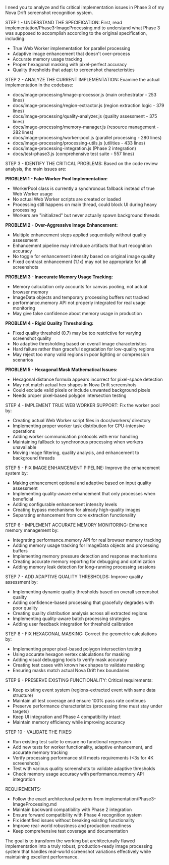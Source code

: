 I need you to analyze and fix critical implementation issues in Phase 3 of my Nova Drift screenshot recognition system.

STEP 1 - UNDERSTAND THE SPECIFICATION:
First, read implementation/Phase3-ImageProcessing.md to understand what Phase 3 was supposed to accomplish according to the original specification, including:
- True Web Worker implementation for parallel processing
- Adaptive image enhancement that doesn't over-process
- Accurate memory usage tracking
- Proper hexagonal masking with pixel-perfect accuracy
- Quality thresholds that adapt to screenshot characteristics

STEP 2 - ANALYZE THE CURRENT IMPLEMENTATION:
Examine the actual implementation in the codebase:
- docs/image-processing/image-processor.js (main orchestrator - 253 lines)
- docs/image-processing/region-extractor.js (region extraction logic - 379 lines)
- docs/image-processing/quality-analyzer.js (quality assessment - 375 lines)
- docs/image-processing/memory-manager.js (resource management - 282 lines)
- docs/image-processing/worker-pool.js (parallel processing - 280 lines)
- docs/image-processing/processing-utils.js (utilities - 433 lines)
- docs/image-processing-integration.js (Phase 2 integration)
- docs/test-phase3.js (comprehensive test suite - 557 lines)

STEP 3 - IDENTIFY THE CRITICAL PROBLEMS:
Based on the code review analysis, the main issues are:

**PROBLEM 1 - Fake Worker Pool Implementation:**
- WorkerPool class is currently a synchronous fallback instead of true Web Worker usage
- No actual Web Worker scripts are created or loaded
- Processing still happens on main thread, could block UI during heavy processing
- Workers are "initialized" but never actually spawn background threads

**PROBLEM 2 - Over-Aggressive Image Enhancement:**
- Multiple enhancement steps applied sequentially without quality assessment
- Enhancement pipeline may introduce artifacts that hurt recognition accuracy
- No toggle for enhancement intensity based on original image quality
- Fixed contrast enhancement (1.1x) may not be appropriate for all screenshots

**PROBLEM 3 - Inaccurate Memory Usage Tracking:**
- Memory calculation only accounts for canvas pooling, not actual browser memory
- ImageData objects and temporary processing buffers not tracked
- performance.memory API not properly integrated for real usage monitoring
- May give false confidence about memory usage in production

**PROBLEM 4 - Rigid Quality Thresholding:**
- Fixed quality threshold (0.7) may be too restrictive for varying screenshot quality
- No adaptive thresholding based on overall image characteristics
- Hard failure rather than graceful degradation for low-quality regions
- May reject too many valid regions in poor lighting or compression scenarios

**PROBLEM 5 - Hexagonal Mask Mathematical Issues:**
- Hexagonal distance formula appears incorrect for pixel-space detection
- May not match actual hex shapes in Nova Drift screenshots
- Could exclude valid pixels or include unwanted background pixels
- Needs proper pixel-based polygon intersection testing

STEP 4 - IMPLEMENT TRUE WEB WORKER SUPPORT:
Fix the worker pool by:
- Creating actual Web Worker script files in docs/workers/ directory
- Implementing proper worker task distribution for CPU-intensive operations
- Adding worker communication protocols with error handling
- Maintaining fallback to synchronous processing when workers unavailable
- Moving image filtering, quality analysis, and enhancement to background threads

STEP 5 - FIX IMAGE ENHANCEMENT PIPELINE:
Improve the enhancement system by:
- Making enhancement optional and adaptive based on input quality assessment
- Implementing quality-aware enhancement that only processes when beneficial
- Adding configurable enhancement intensity levels
- Creating bypass mechanisms for already high-quality images
- Separating enhancement from core extraction functionality

STEP 6 - IMPLEMENT ACCURATE MEMORY MONITORING:
Enhance memory management by:
- Integrating performance.memory API for real browser memory tracking
- Adding memory usage tracking for ImageData objects and processing buffers
- Implementing memory pressure detection and response mechanisms
- Creating accurate memory reporting for debugging and optimization
- Adding memory leak detection for long-running processing sessions

STEP 7 - ADD ADAPTIVE QUALITY THRESHOLDS:
Improve quality assessment by:
- Implementing dynamic quality thresholds based on overall screenshot quality
- Adding confidence-based processing that gracefully degrades with poor quality
- Creating quality distribution analysis across all extracted regions
- Implementing quality-aware batch processing strategies
- Adding user feedback integration for threshold calibration

STEP 8 - FIX HEXAGONAL MASKING:
Correct the geometric calculations by:
- Implementing proper pixel-based polygon intersection testing
- Using accurate hexagon vertex calculations for masking
- Adding visual debugging tools to verify mask accuracy
- Creating test cases with known hex shapes to validate masking
- Ensuring masks match actual Nova Drift hex boundaries

STEP 9 - PRESERVE EXISTING FUNCTIONALITY:
Critical requirements:
- Keep existing event system (regions-extracted event with same data structure)
- Maintain all test coverage and ensure 100% pass rate continues
- Preserve performance characteristics (processing time must stay under targets)
- Keep UI integration and Phase 4 compatibility intact
- Maintain memory efficiency while improving accuracy

STEP 10 - VALIDATE THE FIXES:
- Run existing test suite to ensure no functional regression
- Add new tests for worker functionality, adaptive enhancement, and accurate memory tracking
- Verify processing performance still meets requirements (<3s for 4K screenshots)
- Test with various quality screenshots to validate adaptive thresholds
- Check memory usage accuracy with performance.memory API integration

REQUIREMENTS:
- Follow the exact architectural patterns from implementation/Phase3-ImageProcessing.md
- Maintain backward compatibility with Phase 2 integration
- Ensure forward compatibility with Phase 4 recognition system
- Fix identified issues without breaking existing functionality
- Improve real-world robustness and production readiness
- Keep comprehensive test coverage and documentation

The goal is to transform the working but architecturally flawed implementation into a truly robust, production-ready image processing system that handles real-world screenshot variations effectively while maintaining excellent performance.
